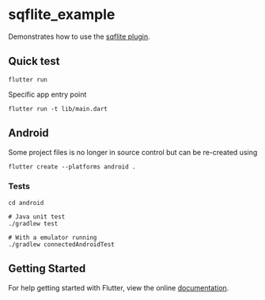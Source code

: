 # sqflite_example

Demonstrates how to use the [sqflite plugin](https://github.com/tekartik/sqflite).

## Quick test

    flutter run
    
Specific app entry point
    
    flutter run -t lib/main.dart

## Android

Some project files is no longer in source control but can be re-created using

    flutter create --platforms android .

### Tests

    cd android

    # Java unit test
    ./gradlew test

    # With a emulator running
    ./gradlew connectedAndroidTest

## Getting Started

For help getting started with Flutter, view the online
[documentation](https://flutter.io/).
